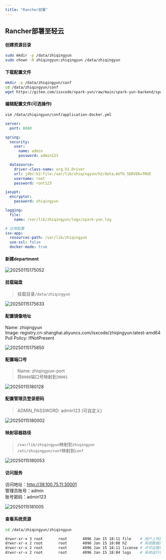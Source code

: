 ```yaml
---
title: "Rancher部署"
---
```


## Rancher部署至轻云

#### 创建资源目录

```bash
sudo mkdir -p /data/zhiqingyun
sudo chown -R zhiqingyun:zhiqingyun /data/zhiqingyun 
```

#### 下载配置文件

```bash
mkdir -p /data/zhiqingyun/conf
cd /data/zhiqingyun/conf
wget https://gitee.com/isxcode/spark-yun/raw/main/spark-yun-backend/spark-yun-main/src/main/resources/application-docker.yml
```

#### 编辑配置文件(可选操作)

```bash
vim /data/zhiqingyun/conf/application-docker.yml
```

```yml
server:
  port: 8080

spring:
  security:
    user:
      name: admin
      password: admin123

  datasource:
    driver-class-name: org.h2.Driver
    url: jdbc:h2:file:/var/lib/zhiqingyun/h2/data;AUTO_SERVER=TRUE
    username: root
    password: root123

jasypt:
  encryptor:
    password: zhiqingyun

logging:
  file:
    name: /var/lib/zhiqingyun/logs/spark-yun.log

# 应用配置
isx-app:
  resources-path: /var/lib/zhiqingyun
  use-ssl: false
  docker-mode: true
```

#### 新建department

![20250115175052](https://img.isxcode.com/picgo/20250115175052.png)

#### 挂载磁盘

> 挂载目录`/data/zhiqingyun`

![20250115175633](https://img.isxcode.com/picgo/20250115175633.png)

#### 配置镜像地址

Name: zhiqingyun  
Image: registry.cn-shanghai.aliyuncs.com/isxcode/zhiqingyun:latest-amd64   
Pull Policy: IfNotPresent  

![20250115175850](https://img.isxcode.com/picgo/20250115175850.png)

#### 配置端口号

> Name: zhiqingyun-port   
> 将`8080`端口号映射到`30001`

![20250115180128](https://img.isxcode.com/picgo/20250115180128.png)

#### 配置管理员登录密码

> ADMIN_PASSWORD: admin123 (可自定义)

![20250115180002](https://img.isxcode.com/picgo/20250115180002.png)

#### 映射容器路径

 > `/var/lib/zhiqingyun`映射到`zhiqingyun`  
 > `/etc/zhiqingyun/conf`映射到`conf`

![20250115180053](https://img.isxcode.com/picgo/20250115180053.png)

#### 访问服务

访问地址：http://39.100.75.11:30001   
管理员账号：admin  
账号密码：admin123  

![20250115181005](https://img.isxcode.com/picgo/20250115181005.png)

#### 查看系统资源

```bash
cd /data/zhiqingyun/zhiqingyun

drwxr-xr-x 3 root       root       4096 Jan 15 18:11 file    # 用户上传的资源中心文件目录
drwxr-xr-x 2 root       root       4096 Jan 15 18:08 h2      # 系统数据库h2数据
drwxr-xr-x 2 root       root       4096 Jan 15 18:11 license # 许可证路径
drwxr-xr-x 2 root       root       4096 Jan 15 18:04 logs    # 系统运行日志
```